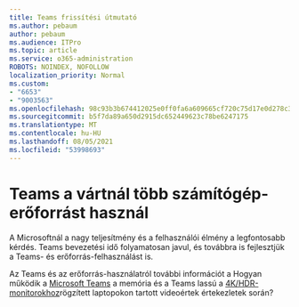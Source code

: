 ```yaml
---
title: Teams frissítési útmutató
ms.author: pebaum
author: pebaum
ms.audience: ITPro
ms.topic: article
ms.service: o365-administration
ROBOTS: NOINDEX, NOFOLLOW
localization_priority: Normal
ms.custom:
- "6653"
- "9003563"
ms.openlocfilehash: 98c93b3b674412025e0ff0fa6a609665cf720c75d17e0d278c3abe123d5ec01c
ms.sourcegitcommit: b5f7da89a650d2915dc652449623c78be6247175
ms.translationtype: MT
ms.contentlocale: hu-HU
ms.lasthandoff: 08/05/2021
ms.locfileid: "53998693"
---
```

# <a name="teams-is-using-more-computer-resources-than-expected"></a>Teams a vártnál több számítógép-erőforrást használ

A Microsoftnál a nagy teljesítmény és a felhasználói élmény a legfontosabb kérdés. Teams bevezetési idő folyamatosan javul, és továbbra is fejlesztjük a Teams- és erőforrás-felhasználást is.  

Az Teams és az erőforrás-használatról további információt a Hogyan működik a [Microsoft Teams](https://docs.microsoft.com/microsoftteams/teams-memory-usage-perf) a memória és a Teams lassú a [4K/HDR-monitorokhoz](https://docs.microsoft.com/MicrosoftTeams/troubleshoot/known-issues/teams-slow-video-meetings-laptops-4k)rögzített laptopokon tartott videoértek értekezletek során?
